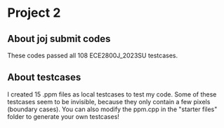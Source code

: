 # Project 2

## About joj submit codes

These codes passed all 108 ECE2800J_2023SU testcases.

## About testcases

I created 15 .ppm files as local testcases to test my code. Some of these testcases seem to be invisible, because they only contain a few pixels (boundary cases). You can also modify the ppm.cpp in the "starter files" folder to generate your own testcases!
